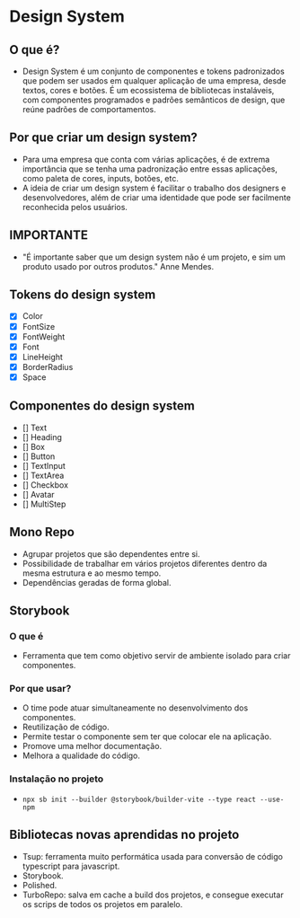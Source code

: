 # Design System
## O que é?
- Design System é um conjunto de componentes e tokens padronizados que podem ser usados em qualquer aplicação de uma empresa, desde textos, cores e botões. É um ecossistema de bibliotecas instaláveis, com componentes programados e padrões semânticos de design, que reúne padrões de comportamentos.

## Por que criar um design system?
- Para uma empresa que conta com várias aplicações, é de extrema importância que se tenha uma padronização entre essas aplicações, como paleta de cores, inputs, botões, etc.
- A ideia de criar um design system é facilitar o trabalho dos designers e desenvolvedores, além de criar uma identidade que pode ser facilmente reconhecida pelos usuários.

## IMPORTANTE
- "É importante saber que um design system não é um projeto, e sim um produto usado por outros produtos." Anne Mendes.

## Tokens  do design system
- [x] Color
- [x] FontSize
- [x] FontWeight
- [x] Font
- [x] LineHeight
- [x] BorderRadius
- [x] Space

## Componentes do design system
- [] Text
- [] Heading
- [] Box
- [] Button
- [] TextInput
- [] TextArea
- [] Checkbox
- [] Avatar
- [] MultiStep

## Mono Repo
- Agrupar projetos que são dependentes entre si.
- Possibilidade de trabalhar em vários projetos diferentes dentro da mesma estrutura e ao mesmo tempo.
- Dependências geradas de forma global.

## Storybook
### O que é
- Ferramenta que tem como objetivo servir de ambiente isolado para criar componentes.

### Por que usar?
- O time pode atuar simultaneamente no desenvolvimento dos componentes.
- Reutilização de código.
- Permite testar o componente sem ter que colocar ele na aplicação.
- Promove uma melhor documentação.
- Melhora a qualidade do código.

### Instalação no projeto
- ```npx sb init --builder @storybook/builder-vite --type react --use-npm```

## Bibliotecas novas aprendidas no projeto
- Tsup: ferramenta muito performática usada para conversão de código typescript para javascript.
- Storybook.
- Polished.
- TurboRepo: salva em cache a build dos projetos, e consegue executar os scrips de todos os projetos em paralelo.
